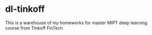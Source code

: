 # dl-tinkoff
This is a warehouse of my homeworks for master MIPT deep learning course from Tinkoff FinTech

